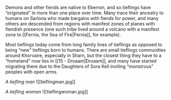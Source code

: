 Demons and other fiends are native to Eberron, and so tieflings have “originated” in more than one place over time. Many trace their ancestry to humans on Sarlona who made bargains with fiends for power, and many others are descended from regions with manifest zones of planes with fiendish presence (one such tribe lived around a volcano with a manifest zone to [[Fernia, the Sea of Fire|Fernia]], for example).

Most tieflings today come from long family lines of tieflings as opposed to being “new” tieflings born to humans. There are small tieflings communities around Khorvaire, especially in Sharn, but the closest thing they have to a “homeland” now lies in [[15 - Droaam|Droaam]], and many have started migrating there due to the Daughters of Sora Kell inviting “monstrous” peoples with open arms.

*A tiefling man*
![[tieflingman.jpg]]

*A tiefling woman*
![[tieflingwoman.jpg]]